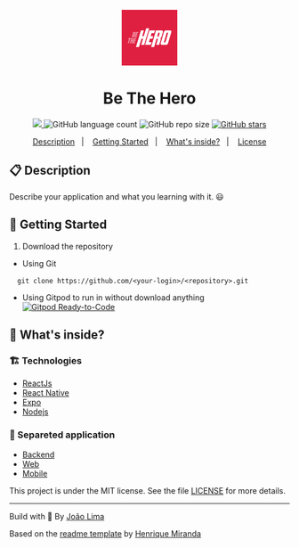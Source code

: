 <p align="center">
  <img alt="Your icon here" src="./mobile/assets/icon.png" width="100"/>
</p>
<h1 align="center">
  Be The Hero
</h1>

<!-- Badges -->
<p align="center">
  <!-- License -->
  <a href="./LICENSE" alt="License: MIT">
    <img src="https://img.shields.io/badge/License-MIT-1EAE72.svg" />
  </a>

  <img alt="GitHub language count" src="https://img.shields.io/github/languages/count/jpalvesl/be-the-hero?color=black">

  <!-- GitHub repo size -->
  <img alt="GitHub repo size" src="https://img.shields.io/github/repo-size/jpalvesl/be-the-hero">

  <!-- Social -->  
  <a href="https://github.com/<your-login>/<repository>/stargazers">
    <img alt="GitHub stars" src="https://img.shields.io/github/stars/jpalvesl/be-the-hero?style=social">
  </a>

  <!-- more badges here -> https://gist.github.com/tterb/982ae14a9307b80117dbf49f624ce0e8 -->
</p>

<!-- summary -->
<p align="center">
  <a href="#clipboard-description">Description</a>&nbsp;&nbsp;&nbsp;|&nbsp;&nbsp;&nbsp;
  <a href="#rocket-getting-started">Getting Started</a>&nbsp;&nbsp;&nbsp;|&nbsp;&nbsp;&nbsp;
  <a href="#-whats-inside">What's inside?</a>&nbsp;&nbsp;&nbsp;|&nbsp;&nbsp;&nbsp;
  <a href="#memo-license">License</a>
</p>


## :clipboard: Description
Describe your application and what you learning with it. 😃

## :rocket: Getting Started

1. Download the repository

  - Using Git
```shell
  git clone https://github.com/<your-login>/<repository>.git
```
  - Using Gitpod to run in without download anything   
[![Gitpod Ready-to-Code](https://img.shields.io/badge/Gitpod-Ready--to--Code-blue?logo=gitpod)](https://gitpod.io/#https://github.com/jpalvesl/be-the-hero) 


## 🧐 What's inside?

### :building_construction: Technologies
- [ReactJs](https://pt-br.reactjs.org/)
- [React Native](https://reactnative.dev/)
- [Expo](https://expo.io/)
- [Nodejs](https://nodejs.org/en/)
  

### :open_file_folder: Separeted application
- [Backend](https://github.com/jpalvesl/be-the-hero/tree/master/backend)
- [Web](https://github.com/jpalvesl/be-the-hero/tree/master/frontend)
- [Mobile](https://github.com/jpalvesl/be-the-hero/tree/master/mobile)

   

This project is under the MIT license. See the file [LICENSE](LICENSE) for more details.

---

Build with 💙 By [João Lima](https://github.com/jpalvesl)

Based on the [readme template](https://gist.github.com/henry-ns/a00234378353d9ca43e1bfe043202192) by [Henrique Miranda](http://thehenry.dev/)